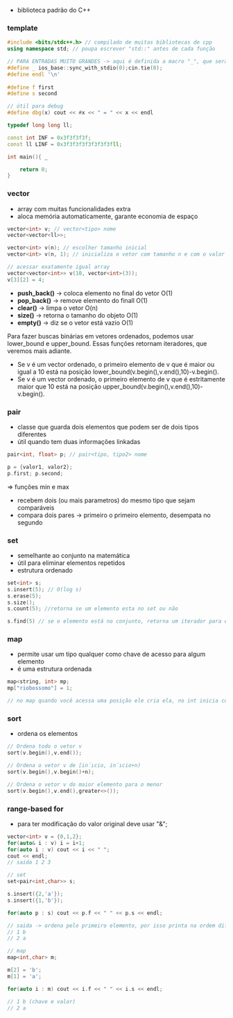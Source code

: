 * biblioteca padrão do C++

### template 

```cpp
#include <bits/stdc++.h> // compilado de muitas bibliotecas de cpp
using namespace std; // poupa escrever "std::" antes de cada função

// PARA ENTRADAS MUITO GRANDES -> aqui é definida a macro "_", que será colocado mais na frente no código
#define _ ios_base::sync_with_stdio(0);cin.tie(0);
#define endl '\n'
 
#define f first
#define s second

// útil para debug
#define dbg(x) cout << #x << " = " << x << endl

typedef long long ll;

const int INF = 0x3f3f3f3f;
const ll LINF = 0x3f3f3f3f3f3f3f3fll;

int main(){ _

    return 0;
}

```

### vector

* array com muitas funcionalidades extra
* aloca memória automaticamente, garante economia de espaço 

```cpp
vector<int> v; // vector<tipo> nome
vector<vector<ll>>;

vector<int> v(n); // escolher tamanho inicial 
vector<int> v(n, 1); // inicializa o vetor com tamanho n e com o valor 1

// acessar exatamente igual array
vector<vector<int>> v(10, vector<int>(3));
v[3][2] = 4;

```
* **push_back()** -> coloca elemento no final do vetor O(1)
* **pop_back()** -> remove elemento do finall O(1)
* **clear()** -> limpa o vetor O(n)
* **size()** -> retorna o tamanho do objeto O(1)
* **empty()** -> diz se o vetor está vazio O(1)

Para fazer buscas binárias em vetores ordenados, podemos usar lower_bound e upper_bound. Essas funções retornam iteradores, que veremos mais adiante.

* Se v é um vector<int> ordenado, o primeiro elemento de v que é maior ou igual a 10 está na posição lower_bound(v.begin(),v.end(),10)-v.begin().
* Se v é um vector<int> ordenado, o primeiro elemento de v que é estritamente maior que 10 está na posição upper_bound(v.begin(),v.end(),10)-v.begin().

### pair

* classe que guarda dois elementos que podem ser de dois tipos diferentes
* útil quando tem duas informações linkadas

```cpp
pair<int, float> p; // pair<tipo, tipo2> nome

p = {valor1, valor2};
p.first; p.second;
```

=> funções min e max

* recebem dois (ou mais parametros) do mesmo tipo que sejam comparáveis
* compara dois pares -> primeiro o primeiro elemento, desempata no segundo

### set

* semelhante ao conjunto na matemática
* útil para eliminar elementos repetidos
* estrutura ordenado

```cpp
set<int> s;
s.insert(5); // O(log s)
s.erase(5);
s.size();
s.count(5); //retorna se um elemento esta no set ou não

s.find(5) // se o elemento está no conjunto, retorna um iterador para ele. Senão, retorna um iterador para "final" do conjunto. Assim, um valor x está em s se, e somente se, s.find(x)!=s.end(). O(log n).
```

### map

* permite usar um tipo qualquer como chave de acesso para algum elemento 
* é uma estrutura ordenada

```cpp
map<string, int> mp; 
mp["riobossomo"] = 1;

// no map quando você acessa uma posição ele cria ela, no int inicia como 0
```

### sort

* ordena os elementos

```cpp
// Ordena todo o vetor v
sort(v.begin(),v.end());

// Ordena o vetor v de [in´ıcio, in´ıcio+n)
sort(v.begin(),v.begin()+n);

// Ordena o vetor v do maior elemento para o menor
sort(v.begin(),v.end(),greater<>());
``` 

### range-based for

* para ter modificação do valor original deve usar "&";

```cpp
vector<int> v = {0,1,2};
for(auto& i : v) i = i+1;
for(auto i : v) cout << i << " ";
cout << endl;
// saida 1 2 3

// set
set<pair<int,char>> s;

s.insert({2,'a'});
s.insert({1,'b'});

for(auto p : s) cout << p.f << " " << p.s << endl;

// saida -> ordena pelo primeiro elemento, por isso printa na ordem diferente do que foi inserido 
// 1 b
// 2 a

// map
map<int,char> m;

m[2] = 'b';
m[1] = 'a';

for(auto i : m) cout << i.f << " " << i.s << endl;

// 1 b (chave e valor)
// 2 a
```